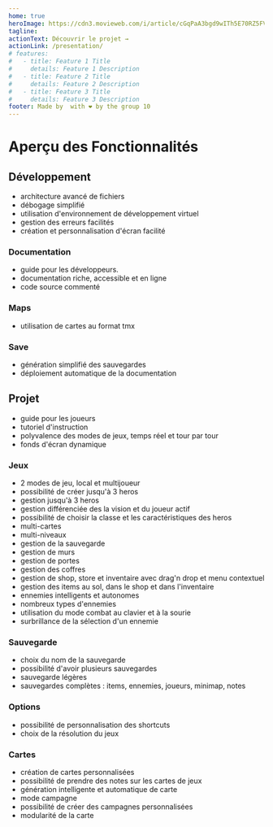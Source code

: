 ```yaml
---
home: true
heroImage: https://cdn3.movieweb.com/i/article/cGqPaA3bgd9wITh5E70RZ5FVpOoge8/1200:100/Dungeons-And-Dragons-Movie-Reboot-Production-Start-Summer.jpg
tagline:
actionText: Découvrir le projet →
actionLink: /presentation/
# features:
#   - title: Feature 1 Title
#     details: Feature 1 Description
#   - title: Feature 2 Title
#     details: Feature 2 Description
#   - title: Feature 3 Title
#     details: Feature 3 Description
footer: Made by  with ❤️ by the group 10
---
```


# Aperçu des Fonctionnalités

## Développement

- architecture avancé de fichiers
- débogage simplifié
- utilisation d'environnement de développement virtuel
- gestion des erreurs facilités
- création et personnalisation d'écran facilité

### Documentation

- guide pour les développeurs.
- documentation riche, accessible et en ligne
- code source commenté

### Maps

- utilisation de cartes au format tmx

### Save

- génération simplifié des sauvegardes
- déploiement automatique de la documentation

## Projet

- guide pour les joueurs
- tutoriel d'instruction
- polyvalence des modes de jeux, temps réel et tour par tour
- fonds d'écran dynamique

### Jeux

- 2 modes de jeu, local et multijoueur
- possibilité de créer jusqu'à 3 heros
- gestion jusqu'à 3 heros
- gestion différenciée des la vision et du joueur actif
- possibilité de choisir la classe et les caractéristiques des heros
- multi-cartes
- multi-niveaux
- gestion de la sauvegarde
- gestion de murs
- gestion de portes
- gestion des coffres
- gestion de shop, store et inventaire avec drag'n drop et menu contextuel
- gestion des items au sol, dans le shop et dans l'inventaire
- ennemies intelligents et autonomes
- nombreux types d'ennemies
- utilisation du mode combat au clavier et à la sourie
- surbrillance de la sélection d'un ennemie

### Sauvegarde

- choix du nom de la sauvegarde
- possibilité d'avoir plusieurs sauvegardes
- sauvegarde légères
- sauvegardes complètes : items, ennemies, joueurs, minimap, notes

### Options

- possibilité de personnalisation des shortcuts
- choix de la résolution du jeux

### Cartes

- création de cartes personnalisées
- possibilité de prendre des notes sur les cartes de jeux
- génération intelligente et automatique de carte
- mode campagne
- possibilité de créer des campagnes personnalisées
- modularité de la carte
